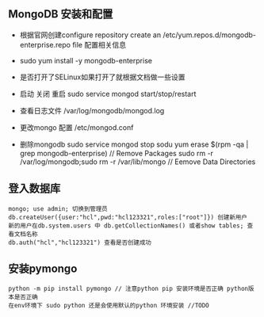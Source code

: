 ## MongoDB 安装和配置 ##

- 根据官网创建configure repository
    create an /etc/yum.repos.d/mongodb-enterprise.repo file
    配置相关信息

- sudo yum install -y mongodb-enterprise 

- 是否打开了SELinux如果打开了就根据文档做一些设置

- 启动 关闭 重启 sudo service mongod start/stop/restart

- 查看日志文件 /var/log/mongodb/mongod.log

- 更改mongo 配置 /etc/mongod.conf

- 删除mongodb
    sudo service mongod stop
    sodu yum erase $(rpm -qa | grep mongodb-enterprise) // Remove Packages
    sudo rm -r /var/log/mongodb;sudo rm -r /var/lib/mongo // Eemove Data Directories

## 登入数据库 ##
    mongo; use admin; 切换到管理员
    db.createUser({user:"hcl",pwd:"hcl123321",roles:["root"]}) 创建新用户
    新的用户在db.system.users 中 db.getCollectionNames() 或者show tables; 查看文档名称
    db.auth("hcl","hcl123321") 查看是否创建成功

## 安装pymongo ##
    python -m pip install pymongo // 注意python pip 安装环境是否正确 python版本是否正确
    在env环境下 sudo python 还是会使用默认的python 环境安装 //TODO
